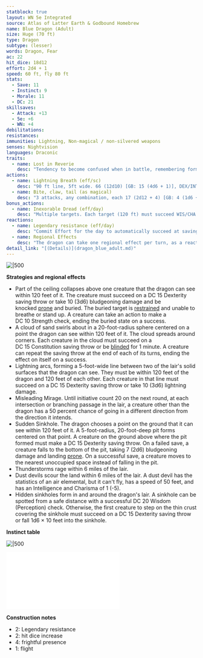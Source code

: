 ```yaml
---
statblock: true
layout: WN 5e Integrated
source: Atlas of Latter Earth & Godbound Homebrew
name: Blue Dragon (Adult)
size: Huge (70 ft)
type: Dragon
subtype: (lesser)
words: Dragon, Fear
ac: 22
hit_dice: 18d12
effort: 2d4 + 1
speed: 60 ft, fly 80 ft
stats:
  - Save: 11
  - Instinct: 9
  - Morale: 11
  - DC: 21
skillsaves:
  - Attack: +13
  - 5e: +6
  - WN: +4
debilitations: 
resistances: 
immunities: Lightning, Non-magical / non-silvered weapons
senses: Nightvision
languages: Draconic
traits:
  - name: Lost in Reverie
    desc: "Tendency to become confused when in battle, remembering former ages and former faces. A dragon must make an Instinct check every round of combat as it struggles to remain focused on the present (check details link)."
actions:
  - name: Lightning Breath (eff/sc)
    desc: "90 ft line, 5ft wide. 66 (12d10) [GB: 15 (4d6 + 1)], DEX/INT save for half."
  - name: Bite, claw, tail (as magical)
    desc: "3 attacks, any combination, each 17 (2d12 + 4) [GB: 4 (1d6 + 1)]"
bonus_actions:
  - name: Inexorable Dread (eff/day)
    desc: "Multiple targets. Each target (120 ft) must succeed WIS/CHA save of become frightened for 1 minute. A creature can repeat the saving throw at the end of each of its turns, ending the effect on itself on a success, then immune for the next 24h."
reactions:
  - name: Legendary resistance (eff/day)
    desc: "Commit Effort for the day to automatically succeed at saving throws."
  - name: Regional Effects
    desc: "The dragon can take one regional effect per turn, as a reaction for being attacked (check details link)"
detail_link: "[(Details)](dragon_blue_adult.md)"
---
```


![|500](https://i.imgur.com/aQ139MJ.png)

**Strategies and regional effects**

- Part of the ceiling collapses above one creature that the dragon can see within 120 feet of it. The creature must succeed on a DC 15 Dexterity saving throw or take 10 (3d6) bludgeoning damage and be knocked [prone](https://5e.tools/conditionsdiseases.html#prone_phb) and buried. The buried target is [restrained](https://5e.tools/conditionsdiseases.html#restrained_phb) and unable to breathe or stand up. A creature can take an action to make a DC 10 Strength check, ending the buried state on a success.
- A cloud of sand swirls about in a 20-foot-radius sphere centered on a point the dragon can see within 120 feet of it. The cloud spreads around corners. Each creature in the cloud must succeed on a DC 15 Constitution saving throw or be [blinded](https://5e.tools/conditionsdiseases.html#blinded_phb) for 1 minute. A creature can repeat the saving throw at the end of each of its turns, ending the effect on itself on a success.
- Lightning arcs, forming a 5-foot-wide line between two of the lair's solid surfaces that the dragon can see. They must be within 120 feet of the dragon and 120 feet of each other. Each creature in that line must succeed on a DC 15 Dexterity saving throw or take 10 (3d6) lightning damage.
- Misleading Mirage. Until initiative count 20 on the next round, at each intersection or branching passage in the lair, a creature other than the dragon has a 50 percent chance of going in a different direction from the direction it intends.
- Sudden Sinkhole. The dragon chooses a point on the ground that it can see within 120 feet of it. A 5-foot-radius, 20-foot-deep pit forms centered on that point. A creature on the ground above where the pit formed must make a DC 15 Dexterity saving throw. On a failed save, a creature falls to the bottom of the pit, taking 7 (2d6) bludgeoning damage and landing [prone](https://5e.tools/conditionsdiseases.html#prone_phb). On a successful save, a creature moves to the nearest unoccupied space instead of falling in the pit.
- Thunderstorms rage within 6 miles of the lair.
- Dust devils scour the land within 6 miles of the lair. A dust devil has the statistics of an air elemental, but it can't fly, has a speed of 50 feet, and has an Intelligence and Charisma of 1 (-5).
- Hidden sinkholes form in and around the dragon's lair. A sinkhole can be spotted from a safe distance with a successful DC 20 Wisdom (Perception) check. Otherwise, the first creature to step on the thin crust covering the sinkhole must succeed on a DC 15 Dexterity saving throw or fall 1d6 × 10 feet into the sinkhole.

**Instinct table**

![|500](https://i.imgur.com/CJdOeMg.png)

![Dragons](../campaign/arrival/context/cultures.md#Dragons)

**Construction notes**

- 2: Legendary resistance
- 2: hit dice increase
- 4: frightful presence
- 1: flight

